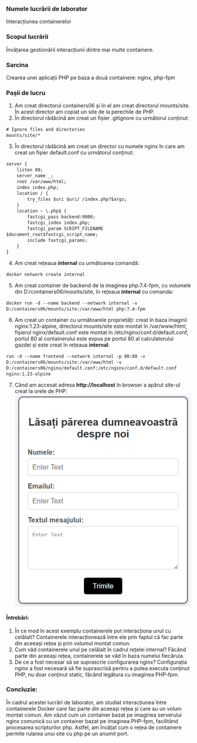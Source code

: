 ### Numele lucrării de laborator
Interacțiunea containerelor

### Scopul lucrării
Învățarea gestionării interacțiunii dintre mai multe containere.

### Sarcina
Crearea unei aplicații PHP pe baza a două containere: nginx, php-fpm

### Pașii de lucru
1) Am creat directorul containers06 și în el am creat directorul mounts/site. În acest director am copiat un site de la perechile de PHP.
1) În directorul rădăcină am creat un fișier .gitignore cu următorul conținut:
```
# Ignore files and directories
mounts/site/*
```
3) În directorul rădăcină am creat un director cu numele nginx în care am creat un fișier default.conf cu următorul conținut:
```
server {
    listen 80;
    server_name _;
    root /var/www/html;
    index index.php;
    location / {
        try_files $uri $uri/ /index.php?$args;
    }
    location ~ \.php$ {
        fastcgi_pass backend:9000;
        fastcgi_index index.php;
        fastcgi_param SCRIPT_FILENAME $document_root$fastcgi_script_name;
        include fastcgi_params;
    }
}
```
4) Am creat rețeaua **internal** cu următoarea comandă:
```
docker network create internal
```
5) Am creat container de backend de la imaginea php:7.4-fpm, cu volumele din D:/containers06/mounts/site, în rețeaua **internal** cu comanda:
```
docker run -d --name backend --network internal -v D:/containers06/mounts/site:/var/www/html php:7.4-fpm
```
6) Am creat un container cu următoarele proprietăți: creat în baza imaginii nginx:1.23-alpine, directorul mounts/site este montat în /var/www/html, fișierul nginx/default.conf este montat în /etc/nginx/conf.d/default.conf, portul 80 al containerului este expus pe portul 80 al calculatorului gazdei și este creat în rețeaua **internal**:
```
run -d --name frontend --network internal -p 80:80 -v D:/containers06/mounts/site:/var/www/html -v D:/containers06/nginx/default.conf:/etc/nginx/conf.d/default.conf nginx:1.23-alpine
```
7) Când am accesat adresa **http://localhost** în browser a apărut site-ul creat la orele de PHP:
![image](./image/Screenshot%202025-04-06%20113046.png)

#### Întrebări:
1. În ce mod în acest exemplu containerele pot interacționa unul cu celălalt?
Containerele interacționează între ele prin faptul că fac parte din aceeași rețea și prin volumul montat comun.
2. Cum văd containerele unul pe celălalt în cadrul rețelei internal?
Făcând parte din aceeași rețea, containerele se văd în baza numelui fiecăruia.
3. De ce a fost necesar să se suprascrie configurarea nginx?
Configurația nginx a fost necesară să fie suprascrisă pentru a putea executa conținut PHP, nu doar conținut static, făcând legătura cu imaginea PHP-fpm.

### Concluzie:
În cadrul acestei lucrări de laborator, am studiat interacțiunea între containerele Docker care fac parte din aceeași rețea și care au un volum montat comun. Am văzut cum un container bazat pe imaginea serverului nginx comunică cu un container bazat pe imaginea PHP-fpm, facilitând procesarea scripturilor php. Astfel, am învățat cum o rețea de containere permite rularea unui site cu php pe un anumit port. 